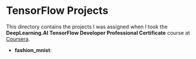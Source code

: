 # TensorFlow Projects
This directory contains the projects I was assigned when I took the **DeepLearning.AI TensorFlow Developer Professional Certificate** course at [Coursera](https://www.coursera.org/professional-certificates/tensorflow-in-practice).

* **fashion_mnist**: 
